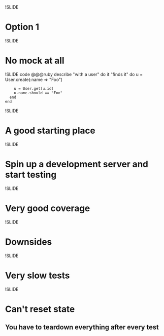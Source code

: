 !SLIDE
# Option 1

!SLIDE
# No mock at all

!SLIDE code
    @@@ruby
    describe "with a user" do
      it "finds it" do
        u = User.create(:name => "Foo")

        u = User.get(u.id)
        u.name.should == "Foo"
      end
    end

!SLIDE
# A good starting place

!SLIDE
# Spin up a development server and start testing

!SLIDE
# Very good coverage

!SLIDE
# Downsides

!SLIDE
# Very slow tests

!SLIDE
# Can't reset state
## You have to teardown everything after every test
